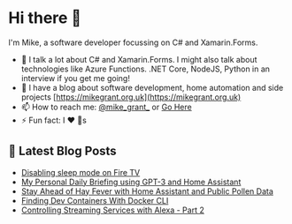# Hi there 👋

I'm Mike, a software developer focussing on C# and Xamarin.Forms.

- 💬 I talk a lot about C# and Xamarin.Forms. I might also talk about technologies like Azure Functions. .NET Core, NodeJS, Python in an interview if you get me going!
- 📕 I have a blog about software development, home automation and side projects [https://mikegrant.org.uk](https://mikegrant.org.uk) 
- 📫 How to reach me: [@mike_grant_](https://twitter.com/mike_grant_) or [Go Here](https://mikegrant.org.uk/about)
- ⚡ Fun fact: I :heart: :dog:s

## 📕 Latest Blog Posts 
<!-- BLOG-POST-LIST:START -->
- [Disabling sleep mode on Fire TV](https://mikegrant.org.uk/2023/08/02/til-disabling-fire-tv-sleep.html)
- [My Personal Daily Briefing using GPT-3 and Home Assistant](https://mikegrant.org.uk/2023/02/26/ai-personal-assistant.html)
- [Stay Ahead of Hay Fever with Home Assistant and Public Pollen Data](https://mikegrant.org.uk/2023/02/21/uk-pollen-alerts.html)
- [Finding Dev Containers With Docker CLI](https://mikegrant.org.uk/2023/02/10/til-finding-dev-containers.html)
- [Controlling Streaming Services with Alexa - Part 2](https://mikegrant.org.uk/2023/01/31/controlling-streaming-services-with-alexa-2.html)
<!-- BLOG-POST-LIST:END -->
